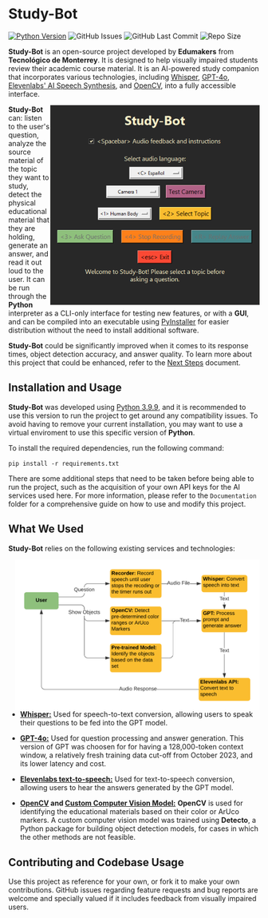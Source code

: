 # Study-Bot

[![Python Version](https://img.shields.io/badge/python-3.9.9-blue.svg)](https://www.python.org/downloads/release/python-399/)
![GitHub Issues](https://img.shields.io/github/issues/abiel-lozano/Study-Bot)
![GitHub Last Commit](https://img.shields.io/github/last-commit/abiel-lozano/Study-Bot)
![Repo Size](https://img.shields.io/github/repo-size/abiel-lozano/Study-Bot)


**Study-Bot** is an open-source project developed by **Edumakers** from **Tecnológico de Monterrey**. It is designed to help visually impaired students review their academic course material. It is an AI-powered study companion that incorporates various technologies, including [Whisper](https://openai.com/research/whisper), [GPT-4o](https://platform.openai.com/docs/models/gpt-4o), [Elevenlabs' AI Speech Synthesis](https://github.com/elevenlabs/elevenlabs-python), and [OpenCV](https://opencv.org/), into a fully accessible interface.

<dl><dd><dl><dd>
<img src="Documentation/Images/Study-Bot UI.png" alt="Study-Bot GUI" align="right" width="420" height="400"/>
</dd></dl></dd></dl>

**Study-Bot** can: listen to the user's question, analyze the source material of the topic they want to study, detect the physical educational material that they are holding, generate an answer, and read it out loud to the user. It can be run through the **Python** interpreter as a CLI-only interface for testing new features, or with a **GUI**, and can be compiled into an executable using [PyInstaller](https://www.pyinstaller.org/) for easier distribution without the need to install additional software.

**Study-Bot** could be significantly improved when it comes to its response times, object detection accuracy, and answer quality. To learn more about this project that could be enhanced, refer to the [Next Steps](Documentation/Next%20Steps.md) document.

## Installation and Usage

**Study-Bot** was developed using [Python 3.9.9](https://www.python.org/downloads/release/python-399/), and it is recommended to use this version to run the project to get around any compatibility issues. To avoid having to remove your current installation, you may want to use a virtual enviroment to use this specific version of **Python**.

To install the required dependencies, run the following command:

```pwsh
pip install -r requirements.txt
```
There are some additional steps that need to be taken before being able to run the project, such as the acquisition of your own API keys for the AI services used here. For more information, please refer to the `Documentation` folder for a comprehensive guide on how to use and modify this project.

## What We Used

**Study-Bot** relies on the following existing services and technologies:

<img src="Documentation/Images/Functional Diagram.png" alt="Functional Diagram" width="490" align="right"/>

- **[Whisper:](https://openai.com/research/whisper)** Used for speech-to-text conversion, allowing users to speak their questions to be fed into the GPT model.

- **[GPT-4o:](https://platform.openai.com/docs/models/gpt-4o)** Used for question processing and answer generation. This version of GPT was choosen for for having a 128,000-token context window, a relatively fresh training data cut-off from October 2023, and its lower latency and cost.

- **[Elevenlabs text-to-speech:](https://beta.elevenlabs.io/)** Used for text-to-speech conversion, allowing users to hear the answers generated by the GPT model.

- **[OpenCV](https://opencv.org/) and [Custom Computer Vision Model:](https://detecto.readthedocs.io/en/latest/)** **OpenCV** is used for identifying the educational materials based on their color or ArUco markers. A custom computer vision model was trained using **Detecto**, a Python package for building object detection models, for cases in which the other methods are not feasible.

## Contributing and Codebase Usage

Use this project as reference for your own, or fork it to make your own contributions. GitHub issues regarding feature requests and bug reports are welcome and specially valued if it includes feedback from visually impaired users.